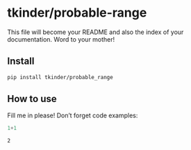 # tkinder/probable-range

<!-- WARNING: THIS FILE WAS AUTOGENERATED! DO NOT EDIT! -->

This file will become your README and also the index of your
documentation. Word to your mother!

## Install

``` sh
pip install tkinder/probable_range
```

## How to use

Fill me in please! Don’t forget code examples:

``` python
1+1
```

    2
